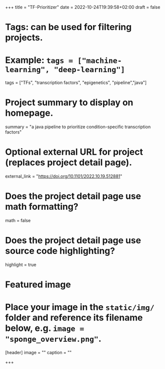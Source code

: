 +++
title = "TF-Prioritizer"
date = 2022-10-24T19:39:58+02:00
draft = false

# Tags: can be used for filtering projects.
# Example: `tags = ["machine-learning", "deep-learning"]`
tags = ["TFs", "transcription factors", "epigenetics", "pipeline","java"]

# Project summary to display on homepage.
summary = "a java pipeline to prioritize condition-specific transcription factors"

# Optional external URL for project (replaces project detail page).
external_link = "https://doi.org/10.1101/2022.10.19.512881"

# Does the project detail page use math formatting?
math = false

# Does the project detail page use source code highlighting?
highlight = true

# Featured image
# Place your image in the `static/img/` folder and reference its filename below, e.g. `image = "sponge_overview.png"`.
[header]
image = ""
caption = ""

+++
